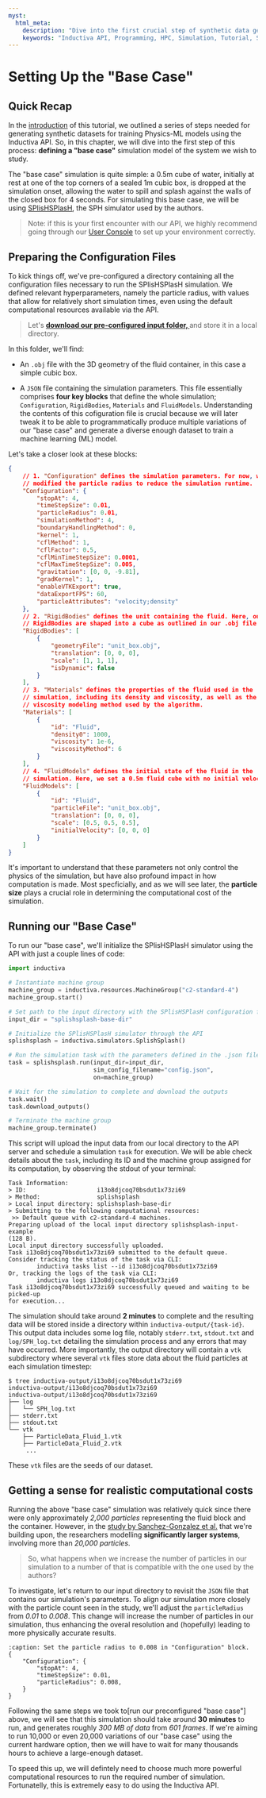 ```yaml
---
myst:
  html_meta:
    description: "Dive into the first crucial step of synthetic data generation and learn how to define your 'base case' simulation model."
    keywords: "Inductiva API, Programming, HPC, Simulation, Tutorial, Synthetic Data Generation, Physics-ML, SPH"
---
```


# Setting Up the "Base Case"

## Quick Recap

In the [introduction](synthetic-data-generation-1.md) of this tutorial, we outlined a series of steps needed for generating synthetic datasets for training Physics-ML models using the Inductiva API. So, in this chapter, we will dive into the first step of this process: **defining a "base case"** simulation model of the system we wish to study.

The "base case" simulation is quite simple: a 0.5m cube of water, initially at rest at one of the top corners of a sealed 1m cubic box, is dropped at the simulation onset, allowing the water to spill and splash against the walls of the closed box 
for 4 seconds. For simulating this base case, we will be using [SPlisHSPlasH](https://docs.inductiva.ai/en/latest/simulators/SPlisHSPlasH.html), the SPH simulator used by the authors.

> Note: if this is your first encounter with our 
API, we highly recommend going through our [User Console](https://console.inductiva.ai/) to set up your environment correctly. 

## Preparing the Configuration Files

To kick things off, we've pre-configured a directory containing all the configuration files necessary to run the SPlisHSPlasH simulation. We defined relevant hyperparameters, namely the particle radius, with values that allow for relatively short simulation times, even using the default computational resources available via the API. 

>Let's **<a href="../_static/generating-synthetic-data/splishsplash-base-dir.zip" download="splishsplash-base-dir.zip" class="bi bi-cloud-download-fill">download our pre-configured input folder, </a>** and store it in a local directory.
      
In this folder, we'll find:

- An `.obj` file with the 3D geometry of 
the fluid container, in this case a simple  cubic box.

- A `JSON` file containing the simulation parameters. This file essentially comprises **four key blocks** that define the whole simulation; 
`Configuration`, `RigidBodies`, `Materials` and `FluidModels`. Understanding the contents of this cofiguration file is crucial because we will later  
tweak it to be able to programmatically produce multiple variations of our "base case" and generate 
a diverse enough dataset to train a machine learning (ML) model.

Let's take a closer look at these blocks:

```json
{   
    // 1. "Configuration" defines the simulation parameters. For now, we've 
    // modified the particle radius to reduce the simulation runtime.
    "Configuration": {
        "stopAt": 4,
        "timeStepSize": 0.01,
        "particleRadius": 0.01,
        "simulationMethod": 4,
        "boundaryHandlingMethod": 0,
        "kernel": 1,
        "cflMethod": 1,
        "cflFactor": 0.5,
        "cflMinTimeStepSize": 0.0001,
        "cflMaxTimeStepSize": 0.005,
        "gravitation": [0, 0, -9.81],
        "gradKernel": 1,
        "enableVTKExport": true,
        "dataExportFPS": 60,
        "particleAttributes": "velocity;density"
    },
    // 2. "RigidBodies" defines the unit containing the fluid. Here, our
    // RigidBodies are shaped into a cube as outlined in our .obj file
    "RigidBodies": [
        {
            "geometryFile": "unit_box.obj",
            "translation": [0, 0, 0],
            "scale": [1, 1, 1],
            "isDynamic": false
        }
    ],
    // 3. "Materials" defines the properties of the fluid used in the
    // simulation, including its density and viscosity, as well as the
    // viscosity modeling method used by the algorithm.
    "Materials": [
        {
            "id": "Fluid",
            "density0": 1000,
            "viscosity": 1e-6,
            "viscosityMethod": 6
        }
    ],
    // 4. "FluidModels" defines the initial state of the fluid in the
    // simulation. Here, we set a 0.5m fluid cube with no initial velocity.
    "FluidModels": [
        {
            "id": "Fluid",
            "particleFile": "unit_box.obj",
            "translation": [0, 0, 0],
            "scale": [0.5, 0.5, 0.5],
            "initialVelocity": [0, 0, 0]
        }
    ]
}
```
It's important to understand that these parameters not only control the physics of the simulation, but have also profound impact in how computation is made. Most specficially, and as we will see later, the **particle size** plays a crucial role in determining the computational cost of the simulation.

## Running our "Base Case"

To run our "base case", we'll initialize the SPlisHSPlasH simulator using the API 
with just a couple lines of code:

```python
import inductiva

# Instantiate machine group
machine_group = inductiva.resources.MachineGroup("c2-standard-4")
machine_group.start()

# Set path to the input directory with the SPlisHSPlasH configuration files
input_dir = "splishsplash-base-dir"

# Initialize the SPlisHSPlasH simulator through the API
splishsplash = inductiva.simulators.SplishSplash()

# Run the simulation task with the parameters defined in the .json file
task = splishsplash.run(input_dir=input_dir,
                        sim_config_filename="config.json",
                        on=machine_group)

# Wait for the simulation to complete and download the outputs
task.wait()
task.download_outputs()

# Terminate the machine group
machine_group.terminate()
```
This script will upload the input data from our local directory to the API server and schedule a simulation `task` for execution. We will be able check details about the `task`, including its ID and the machine group assigned for its computation, by observing the stdout of your terminal:

```
Task Information:
> ID:                    i13o8djcoq70bsdut1x73zi69
> Method:                splishsplash
> Local input directory: splishsplash-base-dir
> Submitting to the following computational resources:
 >> Default queue with c2-standard-4 machines.
Preparing upload of the local input directory splishsplash-input-example
(128 B).
Local input directory successfully uploaded.
Task i13o8djcoq70bsdut1x73zi69 submitted to the default queue.
Consider tracking the status of the task via CLI: 
        inductiva tasks list --id i13o8djcoq70bsdut1x73zi69
Or, tracking the logs of the task via CLI:
        inductiva logs i13o8djcoq70bsdut1x73zi69
Task i13o8djcoq70bsdut1x73zi69 successfully queued and waiting to be picked-up
for execution...
```
The simulation should take around **2 minutes** to complete and the resulting data will be stored inside a directory within `inductiva-output/{task-id}`. This output data includes some log file, notably `stderr.txt`, `stdout.txt` and `log/SPH_log.txt` detailing the simulation process and any errors that may have occurred. More importantly, the output directory will contain a `vtk` subdirectory where several `vtk` files store data about the fluid particles at each simulation timestep:

```
$ tree inductiva-output/i13o8djcoq70bsdut1x73zi69
inductiva-output/i13o8djcoq70bsdut1x73zi69
inductiva-output/i13o8djcoq70bsdut1x73zi69
├── log
│   └── SPH_log.txt
├── stderr.txt
├── stdout.txt
└── vtk
    ├── ParticleData_Fluid_1.vtk
    ├── ParticleData_Fluid_2.vtk
     ...
```

These `vtk` files are the seeds of our dataset.

## Getting a sense for realistic computational costs
Running the above "base case" simulation was relatively quick since there were only approximately _2,000 particles_ representing the fluid block and the container. However, in the
[study by Sanchez-Gonzalez et al.](https://arxiv.org/abs/2002.09405) that we're
building upon, the researchers modelling 
**significantly larger systems**, involving more than _20,000 particles_. 

> So, what happens when we increase the number of particles in our simulation to a number of that is compatible with the one used by the authors? 

To investigate, let's return to our input directory to revisit the `JSON` file that contains our 
simulation's parameters. To align our simulation more closely with the particle 
count seen in the study, we'll adjust the `particleRadius` from _0.01_ to _0.008_. 
This change will increase the number of particles in our simulation, thus enhancing the overal 
resolution and (hopefully) leading to more physically accurate results.

```{code-block} json
:caption: Set the particle radius to 0.008 in "Configuration" block.
{   
    "Configuration": {
        "stopAt": 4,
        "timeStepSize": 0.01,
        "particleRadius": 0.008,
    }
} 
```

Following the same steps we took to[run our preconfigured "base case"] above, we will see that 
this simulation should take around **30 minutes** to run, and generates roughly _300 MB of data_ 
from _601 frames_. If we're aiming to run 10,000 or even 20,000 variations of our "base case" using the current hardware option, then we will have to wait for many thousands hours to achieve a large-enough dataset. 

To speed this up, we will defintely need to choose much more powerful computational resources to run the required number of simulation. Fortunatelly, this is extremely easy to do using the Inductiva API.


